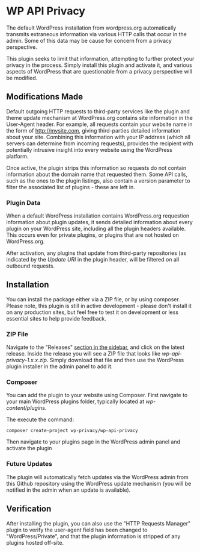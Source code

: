 # WP API Privacy

The default WordPress installation from wordpress.org automatically transmits extraneous information via various HTTP calls that occur in the admin. Some of this data may be cause for concern from a privacy perspective. 

This plugin seeks to limit that information, attempting to further protect your privacy in the process. Simply install this plugin and activate it, and various aspects of WordPress that 
are questionable from a privacy perspective will be modified.  
## Modifications Made 

Default outgoing HTTP requests to third-party services like the plugin and theme update mechanism at WordPress.org contains site information in the User-Agent header.  For example, all
requests contain your website name in the form of http://mysite.com, giving third-parties detailed information about your site.  Combining this information with your IP address (which all servers can determine from incoming requests), provides the recipient with potentially intrusive insight into every website using the WordPress platform. 

Once active, the plugin strips this information so requests do not contain information about the domain name that requested them.  Some API calls, such as the ones to the plugin listings, also contain a version parameter to filter the associated list of plugins - these are left in.

### Plugin Data

When a default WordPress installation contains WordPress.org requestion information about plugin updates, it sends detailed information about every plugin on your WordPress site, including all the plugin headers available.  This occurs even for private plugins, or plugins that are not hosted on WordPress.org.

After activation, any plugins that update from third-party repositories (as indicated by the *Update URI* in the plugin header, will be filtered on all outbound requests.

## Installation

You can install the package either via a ZIP file, or by using composer.  Please note, this plugin is still in active development - please don't install it on any production sites, but feel free to test it on development or less essential sites to help provide feedback. 

### ZIP File

Navigate to the "Releases" [section in the sidebar](https://github.com/wp-privacy/wp-api-privacy/releases/latest), and click on the latest release.  Inside the release you will see a ZIP file that looks like 
*wp-api-privacy-1.x.x.zip*.  Simply download that file and then use the WordPress plugin installer in the admin panel to add it.

### Composer

You can add the plugin to your website using Composer.  First navigate to your main WordPress plugins folder, typically located at *wp-content/plugins*. 

The execute the command:
```
composer create-project wp-privacy/wp-api-privacy
```

Then navigate to your plugins page in the WordPress admin panel and activate the plugin

### Future Updates

The plugin will automatically fetch updates via the WordPress admin from this Github repository using the WordPress update mechanism (you will be notified in the admin when an update 
is available).

## Verification

After installing the plugin, you can also use the "HTTP Requests Manager" plugin to verify the user-agent field has been changed to "WordPress/Private", and that the plugin information
is stripped of any plugins hosted off-site.

